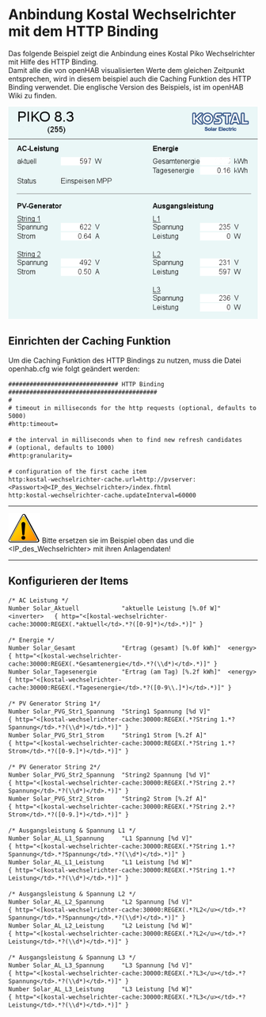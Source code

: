 Anbindung Kostal Wechselrichter mit dem HTTP Binding
====================================================

Das folgende Beispiel zeigt die Anbindung eines Kostal Piko
Wechselrichter mit Hilfe des HTTP Binding.  
Damit alle die von openHAB visualisierten Werte dem gleichen Zeitpunkt entsprechen, wird in diesem beispiel auch die Caching Funktion des HTTP Binding verwendet. Die englische Version des Beispiels, ist im  openHAB Wiki zu finden.  

![Ausgabe der Kostal Wechselrichter](images/kostal_solar_inverter.png "HTTP Ausgabe des Kostal Wechselrichter")


Einrichten der Caching Funktion
------------------------------
Um die Caching Funktion des HTTP Bindings zu nutzen, muss die Datei openhab.cfg wie folgt geändert werden:  

```
############################### HTTP Binding ##########################################
#
# timeout in milliseconds for the http requests (optional, defaults to 5000)
#http:timeout=

# the interval in milliseconds when to find new refresh candidates
# (optional, defaults to 1000)
#http:granularity=

# configuration of the first cache item  
http:kostal-wechselrichter-cache.url=http://pvserver:<Passwort>@<IP_des_Wechselrichter>/index.fhtml
http:kostal-wechselrichter-cache.updateInterval=60000
```

* * * * *
![Hinweis!](images/Warning.png "Hinweis! Passwort und IP-Addresse anpassen")
Bitte ersetzen sie im Beispiel oben das <Passwort> und die <IP_des_Wechselrichter> mit ihren Anlagendaten!
* * * * *


Konfigurieren der Items
-----------------------

```
/* AC Leistung */
Number Solar_Aktuell            "aktuelle Leistung [%.0f W]"  <inverter>   { http="<[kostal-wechselrichter-cache:30000:REGEX(.*aktuell</td>.*?([0-9]*)</td>.*)]" }

/* Energie */
Number Solar_Gesamt             "Ertrag (gesamt) [%.0f kWh]"  <energy>     { http="<[kostal-wechselrichter-cache:30000:REGEX(.*Gesamtenergie</td>.*?(\\d*)</td>.*)]" }
Number Solar_Tagesenergie       "Ertrag (am Tag) [%.2f kWh]"  <energy>     { http="<[kostal-wechselrichter-cache:30000:REGEX(.*Tagesenergie</td>.*?([0-9\\.]*)</td>.*)]" }

/* PV Generator String 1*/
Number Solar_PVG_Str1_Spannung  "String1 Spannung [%d V]"                    { http="<[kostal-wechselrichter-cache:30000:REGEX(.*?String 1.*?Spannung</td>.*?(\\d*)</td>.*)]" }
Number Solar_PVG_Str1_Strom     "String1 Strom [%.2f A]"                     { http="<[kostal-wechselrichter-cache:30000:REGEX(.*?String 1.*?Strom</td>.*?([0-9.]*)</td>.*)]" }

/* PV Generator String 2*/
Number Solar_PVG_Str2_Spannung  "String2 Spannung [%d V]"                    { http="<[kostal-wechselrichter-cache:30000:REGEX(.*?String 2.*?Spannung</td>.*?(\\d*)</td>.*)]" }
Number Solar_PVG_Str2_Strom     "String2 Strom [%.2f A]"                     { http="<[kostal-wechselrichter-cache:30000:REGEX(.*?String 2.*?Strom</td>.*?([0-9.]*)</td>.*)]" }

/* Ausgangsleistung & Spannung L1 */
Number Solar_AL_L1_Spannung     "L1 Spannung [%d V]"                       { http="<[kostal-wechselrichter-cache:30000:REGEX(.*?String 1.*?Spannung</td>.*?Spannung</td>.*?(\\d*)</td>.*)]" }
Number Solar_AL_L1_Leistung     "L1 Leistung [%d W]"                       { http="<[kostal-wechselrichter-cache:30000:REGEX(.*?String 1.*?Leistung</td>.*?(\\d*)</td>.*)]" }

/* Ausgangsleistung & Spannung L2 */
Number Solar_AL_L2_Spannung     "L2 Spannung [%d V]"                       { http="<[kostal-wechselrichter-cache:30000:REGEX(.*?L2</u></td>.*?Spannung</td>.*?Spannung</td>.*?(\\d*)</td>.*)]" }
Number Solar_AL_L2_Leistung     "L2 Leistung [%d W]"                       { http="<[kostal-wechselrichter-cache:30000:REGEX(.*?L2</u></td>.*?Leistung</td>.*?(\\d*)</td>.*)]" }

/* Ausgangsleistung & Spannung L3 */
Number Solar_AL_L3_Spannung     "L3 Spannung [%d V]"                       { http="<[kostal-wechselrichter-cache:30000:REGEX(.*?L3</u></td>.*?Spannung</td>.*?(\\d*)</td>.*)]" }
Number Solar_AL_L3_Leistung     "L3 Leistung [%d W]"                       { http="<[kostal-wechselrichter-cache:30000:REGEX(.*?L3</u></td>.*?Leistung</td>.*?(\\d*)</td>.*)]" }
```